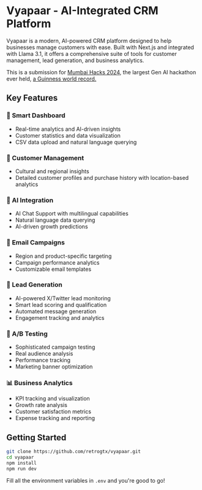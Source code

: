 # Vyapaar - AI-Integrated CRM Platform

Vyapaar is a modern, AI-powered CRM platform designed to help businesses manage customers with ease. Built with Next.js and integrated with Llama 3.1, it offers a comprehensive suite of tools for customer management, lead generation, and business analytics.

This is a submission for [Mumbai Hacks 2024](https://mumbaihacks.com), the largest Gen AI hackathon ever held, [a Guinness world record.](https://x.com/mumbai_tech_/status/1850156561584251065)

## Key Features

### 🎯 Smart Dashboard
- Real-time analytics and AI-driven insights
- Customer statistics and data visualization
- CSV data upload and natural language querying

### 👥 Customer Management
- Cultural and regional insights
- Detailed customer profiles and purchase history with location-based analytics

### 🤖 AI Integration
- AI Chat Support with multilingual capabilities
- Natural language data querying
- AI-driven growth predictions

### 📧 Email Campaigns
- Region and product-specific targeting
- Campaign performance analytics
- Customizable email templates

### 🎯 Lead Generation
- AI-powered X/Twitter lead monitoring
- Smart lead scoring and qualification
- Automated message generation
- Engagement tracking and analytics

### 🔄 A/B Testing
- Sophisticated campaign testing
- Real audience analysis
- Performance tracking
- Marketing banner optimization

### 📊 Business Analytics
- KPI tracking and visualization
- Growth rate analysis
- Customer satisfaction metrics
- Expense tracking and reporting

## Getting Started

```bash
git clone https://github.com/retrogtx/vyapaar.git
cd vyapaar
npm install
npm run dev
```
Fill all the environment variables in `.env` and you're good to go!